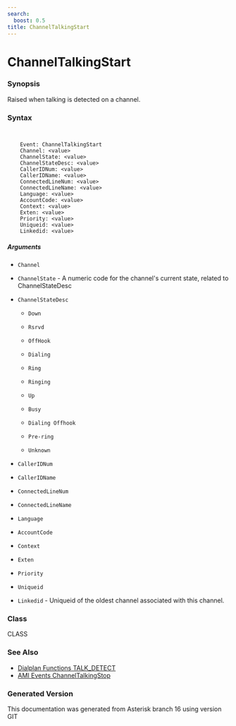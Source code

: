 ```yaml
---
search:
  boost: 0.5
title: ChannelTalkingStart
---
```


# ChannelTalkingStart

### Synopsis

Raised when talking is detected on a channel.

### Syntax


```


    Event: ChannelTalkingStart
    Channel: <value>
    ChannelState: <value>
    ChannelStateDesc: <value>
    CallerIDNum: <value>
    CallerIDName: <value>
    ConnectedLineNum: <value>
    ConnectedLineName: <value>
    Language: <value>
    AccountCode: <value>
    Context: <value>
    Exten: <value>
    Priority: <value>
    Uniqueid: <value>
    Linkedid: <value>

```
##### Arguments


* `Channel`

* `ChannelState` - A numeric code for the channel's current state, related to ChannelStateDesc<br>

* `ChannelStateDesc`

    * `Down`

    * `Rsrvd`

    * `OffHook`

    * `Dialing`

    * `Ring`

    * `Ringing`

    * `Up`

    * `Busy`

    * `Dialing Offhook`

    * `Pre-ring`

    * `Unknown`

* `CallerIDNum`

* `CallerIDName`

* `ConnectedLineNum`

* `ConnectedLineName`

* `Language`

* `AccountCode`

* `Context`

* `Exten`

* `Priority`

* `Uniqueid`

* `Linkedid` - Uniqueid of the oldest channel associated with this channel.<br>

### Class

CLASS
### See Also

* [Dialplan Functions TALK_DETECT](/Asterisk_16_Documentation/API_Documentation/Dialplan_Functions/TALK_DETECT)
* [AMI Events ChannelTalkingStop](/Asterisk_16_Documentation/API_Documentation/AMI_Events/ChannelTalkingStop)


### Generated Version

This documentation was generated from Asterisk branch 16 using version GIT 
